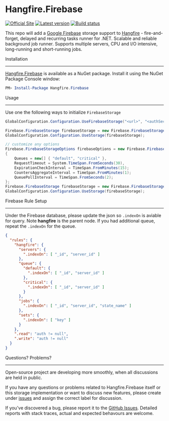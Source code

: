 # Hangfire.Firebase

[![Official Site](https://img.shields.io/badge/site-hangfire.io-blue.svg)](http://hangfire.io)
[![Latest version](https://img.shields.io/nuget/v/Hangfire.Firebase.svg)](https://www.nuget.org/packages/Hangfire.Firebase) 
[![Build status](https://ci.appveyor.com/api/projects/status/8bail001djs64inu?svg=true)](https://ci.appveyor.com/project/imranmomin/hangfire-firebase)

This repo will add a [Google Firebase](https://firebase.google.com) storage support to [Hangfire](http://hangfire.io) - fire-and-forget, delayed and recurring tasks runner for .NET. Scalable and reliable background job runner. Supports multiple servers, CPU and I/O intensive, long-running and short-running jobs.

Installation

-------------

[Hangfire.Firebase](https://www.nuget.org/packages/Hangfire.Firebase) is available as a NuGet package. Install it using the NuGet Package Console window:

```powershell
PM> Install-Package Hangfire.Firebase
```

Usage

-------------

Use one the following ways to initialize `FirebaseStorage`

```csharp
GlobalConfiguration.Configuration.UseFirebaseStorage("<url>", "<authSecret>");

Firebase.FirebaseStorage firebaseStorage = new Firebase.FirebaseStorage("<url>", "<authSecret>");
GlobalConfiguration.Configuration.UseStorage(firebaseStorage);

// customize any options
Firebase.FirebaseStorageOptions firebaseOptions = new Firebase.FirebaseStorageOptions
{
    Queues = new[] { "default", "critical" },
    RequestTimeout = System.TimeSpan.FromSeconds(30),
    ExpirationCheckInterval = TimeSpan.FromMinutes(15);
    CountersAggregateInterval = TimeSpan.FromMinutes(1);
    QueuePollInterval = TimeSpan.FromSeconds(2);
};
Firebase.FirebaseStorage firebaseStorage = new Firebase.FirebaseStorage("<url>", "<authSecret>", firebaseOptions);
GlobalConfiguration.Configuration.UseStorage(firebaseStorage);
```

Firebase Rule Setup

-------------

Under the Firebase database, please update the json so `.indexOn` is aviable for query. Note **hangfire** is the parent node. If you had additional queue, repeat the `.indexOn` for the queue.

```json
{
  "rules": {
    "hangfire": {
      "servers": {
        ".indexOn": [ "_id", "server_id" ]
      },
      "queue": {
        "default": {
          ".indexOn": [ "_id", "server_id" ]
        },
        "critical": {
          ".indexOn": [ "_id", "server_id" ]
        }
      },
      "jobs": {
        ".indexOn": [ "_id", "server_id", "state_name" ]
      },
      "sets": {
        ".indexOn": [ "key" ]
      }
    },
    ".read": "auth != null",
    ".write": "auth != null"
  }
}
```

Questions? Problems?

-------------

Open-source project are developing more smoothly, when all discussions are held in public.

If you have any questions or problems related to Hangfire.Firebase itself or this storage implementation or want to discuss new features, please create under [issues](https://github.com/imranmomin/Hangfire.Firebase/issues/new) and assign the correct label for discussion.

If you've discovered a bug, please report it to the [GitHub Issues](https://github.com/imranmomin/Hangfire.Firebase/pulls). Detailed reports with stack traces, actual and expected behavours are welcome.
